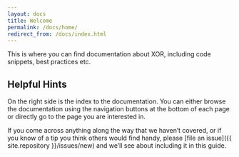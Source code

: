 ```yaml
---
layout: docs
title: Welcome
permalink: /docs/home/
redirect_from: /docs/index.html
---
```


This is where you can find documentation about XOR, including code snippets,
best practices etc.

## Helpful Hints

On the right side is the index to the documentation. You can either
browse the documentation using the navigation buttons at the bottom of each page or directly go to
the page you are interested in.

If you come across anything along the way that we haven’t covered, or if you
know of a tip you think others would find handy, please [file an
issue]({{ site.repository }}/issues/new) and we’ll see about
including it in this guide.
